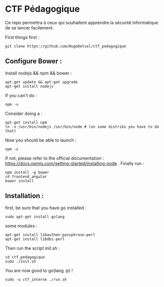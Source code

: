 # CTF Pédagogique

Ce repo permettra à ceux qui souhaitent apprendre la sécurité informatique de se lancer facilement.

First things first :

    git clone https://github.com/HugoDelval/ctf_pedagogique

## Configure Bower :

Install nodejs && npm && bower :

    apt-get update && apt-get upgrade
    apt-get install nodejs
If you can't do :

    npm -v
Consider doing a :
    
    apt-get install npm
    ln -s /usr/bin/nodejs /usr/bin/node # (on some distribs you have to do that)
Now you should be able to launch :

    npm -v
If not, please refer to the official documentation : https://docs.npmjs.com/getting-started/installing-node .
Finally run :

    npm install -g bower
    cd frontend_angular
    bower install
    
## Installation :
first, be sure that you have go installed :

    sudo apt-get install golang
some modules :

    apt-get install libauthen-passphrase-perl
    apt-get install libdbi-perl

Then run the script *init.sh* :

    cd ctf_pedagogique
    sudo ./init.sh
    
You are now good to go(lang :p) !

    sudo -u ctf_interne ./run.sh
